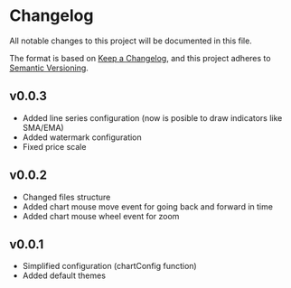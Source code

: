 # Changelog
All notable changes to this project will be documented in this file.

The format is based on [Keep a Changelog](https://keepachangelog.com/en/1.0.0/),
and this project adheres to [Semantic Versioning](https://semver.org/spec/v2.0.0.html).

## v0.0.3
- Added line series configuration (now is posible to draw indicators like SMA/EMA)
- Added watermark configuration
- Fixed price scale

## v0.0.2
- Changed files structure
- Added chart mouse move event for going back and forward in time
- Added chart mouse wheel event for zoom

## v0.0.1
- Simplified configuration (chartConfig function)
- Added default themes